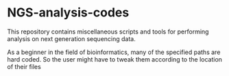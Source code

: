 # NGS-analysis-codes
This repository contains miscellaneous scripts and tools for performing analysis on next generation sequencing data.

As a beginner in the field of bioinformatics, many of the specified paths are hard coded. So the user might have to tweak them according to the location of their files

